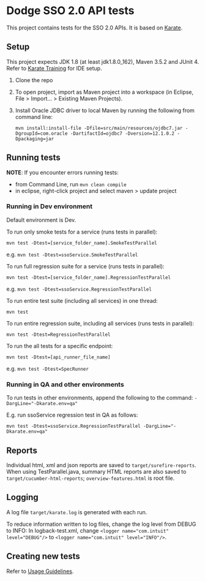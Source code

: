 # Dodge SSO 2.0 API tests

This project contains tests for the SSO 2.0 APIs. 
It is based on [Karate](https://github.com/intuit/karate).

## Setup

This project expects JDK 1.8 (at least jdk1.8.0_162), Maven 3.5.2 and JUnit 4. 
Refer to [Karate Training](https://confluence.construction.com/confluence/display/AUTO/Karate+Training) for IDE setup.

1. Clone the repo
2. To open project, import as Maven project into a workspace (in Eclipse, File > Import... > Existing Maven Projects).
3. Install Oracle JDBC driver to local Maven by running the following from command line: 

	`mvn install:install-file -Dfile=src/main/resources/ojdbc7.jar -DgroupId=com.oracle -DartifactId=ojdbc7 -Dversion=12.1.0.2 -Dpackaging=jar`

## Running tests

__NOTE__: If you encounter errors running tests:
* from Command Line, run `mvn clean compile`
* in eclipse, right-click project and select maven > update project

### Running in Dev environment

Default environment is Dev.

To run only smoke tests for a service (runs tests in parallel):

`mvn test -Dtest=[service_folder_name].SmokeTestParallel`

e.g. `mvn test -Dtest=ssoService.SmokeTestParallel`


To run full regression suite for a service (runs tests in parallel):

`mvn test -Dtest=[service_folder_name].RegressionTestParallel`

e.g. `mvn test -Dtest=ssoService.RegressionTestParallel`


To run entire test suite (including all services) in one thread:

`mvn test`

To run entire regression suite, including all services (runs tests in parallel):

`mvn test -Dtest=RegressionTestParallel`


To run the all tests for a specific endpoint:

`mvn test -Dtest=[api_runner_file_name]` 

e.g. `mvn test -Dtest=SpecRunner`


### Running in QA and other environments

To run tests in other environments, append the following to the command: `-DargLine="-Dkarate.env=qa"`

E.g. run ssoService regression test in QA as follows:

`mvn test -Dtest=ssoService.RegressionTestParallel -DargLine="-Dkarate.env=qa"`


## Reports

Individual html, xml and json reports are saved to `target/surefire-reports`.
When using TestParallel.java, summary HTML reports are also saved to `target/cucumber-html-reports`; `overview-features.html` is root file.

## Logging

A log file `target/karate.log` is generated with each run.

To reduce information written to log files, change the log level from DEBUG to INFO:
In logback-test.xml, change `<logger name="com.intuit" level="DEBUG"/>` to `<logger name="com.intuit" level="INFO"/>`.

## Creating new tests

Refer to [Usage Guidelines](https://confluence.construction.com/confluence/display/AUTO/Karate+Usage+Guidelines).
